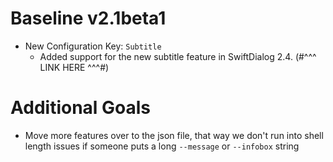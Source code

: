 # Baseline v2.1beta1
- New Configuration Key: `Subtitle`
    - Added support for the new subtitle feature in SwiftDialog 2.4. (#^^^ LINK HERE ^^^#)




# Additional Goals
- Move more features over to the json file, that way we don't run into shell length issues if someone puts a long `--message` or `--infobox` string
